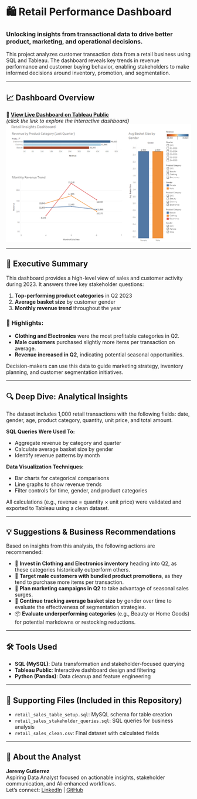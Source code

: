 
# 🛍️ Retail Performance Dashboard

### Unlocking insights from transactional data to drive better product, marketing, and operational decisions.

This project analyzes customer transaction data from a retail business using SQL and Tableau. The dashboard reveals key trends in revenue performance and customer buying behavior, enabling stakeholders to make informed decisions around inventory, promotion, and segmentation.

---

## 📈 Dashboard Overview

**🔗 [View Live Dashboard on Tableau Public](https://public.tableau.com/views/RetailPerformanceDashboardSalesTrendsCustomerBehaviorAnalysis/RetailInsightsDashboard?:language=en-US&:sid=&:redirect=auth&:display_count=n&:origin=viz_share_link)**  
*(click the link to explore the interactive dashboard)*
![Dashboard Preview](images/dashboard_preview.png) 

---

## 🧾 Executive Summary

This dashboard provides a high-level view of sales and customer activity during 2023. It answers three key stakeholder questions:

1. **Top-performing product categories** in Q2 2023
2. **Average basket size** by customer gender
3. **Monthly revenue trend** throughout the year

### 📌 Highlights:
- **Clothing and Electronics** were the most profitable categories in Q2.
- **Male customers** purchased slightly more items per transaction on average.
- **Revenue increased in Q2**, indicating potential seasonal opportunities.

Decision-makers can use this data to guide marketing strategy, inventory planning, and customer segmentation initiatives.

---

## 🔍 Deep Dive: Analytical Insights

The dataset includes 1,000 retail transactions with the following fields: date, gender, age, product category, quantity, unit price, and total amount. 

**SQL Queries Were Used To:**
- Aggregate revenue by category and quarter
- Calculate average basket size by gender
- Identify revenue patterns by month

**Data Visualization Techniques:**
- Bar charts for categorical comparisons
- Line graphs to show revenue trends
- Filter controls for time, gender, and product categories

All calculations (e.g., revenue = quantity × unit price) were validated and exported to Tableau using a clean dataset.

---

## 💡 Suggestions & Business Recommendations

Based on insights from this analysis, the following actions are recommended:

- 🎯 **Invest in Clothing and Electronics inventory** heading into Q2, as these categories historically outperform others.
- 🧍 **Target male customers with bundled product promotions**, as they tend to purchase more items per transaction.
- 📅 **Plan marketing campaigns in Q2** to take advantage of seasonal sales surges.
- 🔄 **Continue tracking average basket size** by gender over time to evaluate the effectiveness of segmentation strategies.
- 📦 **Evaluate underperforming categories** (e.g., Beauty or Home Goods) for potential markdowns or restocking reductions.

---

## 🛠️ Tools Used

- **SQL (MySQL)**: Data transformation and stakeholder-focused querying
- **Tableau Public**: Interactive dashboard design and filtering
- **Python (Pandas)**: Data cleanup and feature engineering

---

## 📁 Supporting Files (Included in this Repository)

- `retail_sales_table_setup.sql`: MySQL schema for table creation
- `retail_sales_stakeholder_queries.sql`: SQL queries for business analysis
- `retail_sales_clean.csv`: Final dataset with calculated fields

---

## 👋 About the Analyst

**Jeremy Gutierrez**  
Aspiring Data Analyst focused on actionable insights, stakeholder communication, and AI-enhanced workflows.  
Let’s connect: [LinkedIn](https://www.linkedin.com/in/jeremy-gutierrez-4502391bb/) | [GitHub](https://github.com/JZambrana1612) 
